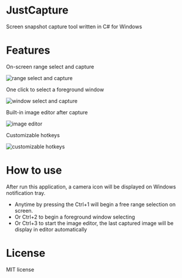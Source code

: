 # JustCapture

Screen snapshot capture tool written in C# for Windows

# Features

On-screen range select and capture

![range select and capture](https://www.unvell.com/wp-content/uploads/2015/07/free_region_en.png)

One click to select a foreground window

![window select and capture](https://www.unvell.com/wp-content/uploads/2015/07/select_window_en.png)

Built-in image editor after capture

![image editor](https://www.unvell.com/wp-content/uploads/2015/07/editor_s.png)

Customizable hotkeys

![customizable hotkeys](https://www.unvell.com/wp-content/uploads/2015/07/hotkey_s.png)

# How to use

After run this application, a camera icon will be displayed on Windows notification tray.

- Anytime by pressing the Ctrl+1 will begin a free range selection on screen.
- Or Ctrl+2 to begin a foreground window selecting
- Or Ctrl+3 to start the image editor, the last captured image will be display in editor automatically

# License

MIT license
